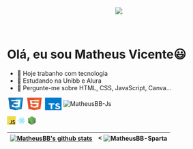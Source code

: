 <img align="right" width="250px" style="margin-top:-20px" src="https://user-images.githubusercontent.com/124930107/219862890-964c2884-2150-446b-9cc0-5618c69fc695.png">

</br>
</br>

<div dsplay="inline-block">
 
 <h1 align="left"> Olá, eu sou Matheus Vicente😃</h1>

- 🔭 Hoje trabanho com tecnologia 
- 🌱 Estudando na Unibb e Alura 
- 💬 Pergunte-me sobre HTML, CSS, JavaScript, Canva...

<img align="center" alt="MatheusBB-CSS" height="30" width="40" src="https://raw.githubusercontent.com/devicons/devicon/master/icons/css3/css3-original.svg"> <img align="center" alt="MatheusBB-HTML" height="30" width="40" src="https://raw.githubusercontent.com/devicons/devicon/master/icons/html5/html5-original.svg"> <img align="center" alt="MatheusBB-Ts" height="30" width="40" src="https://raw.githubusercontent.com/devicons/devicon/master/icons/typescript/typescript-plain.svg">   <img align="center" alt="MatheusBB-Js" height="30" width="40"  src="https://cdn.jsdelivr.net/gh/devicons/devicon/icons/canva/canva-original.svg">




<code><img height="20" alt="javascript" src="https://raw.githubusercontent.com/github/explore/80688e429a7d4ef2fca1e82350fe8e3517d3494d/topics/javascript/javascript.png"></code>
<code><img height="20" alt="react" src="https://raw.githubusercontent.com/github/explore/80688e429a7d4ef2fca1e82350fe8e3517d3494d/topics/react/react.png"></code>
<code><img height="20" alt="nodejs" src="https://raw.githubusercontent.com/github/explore/80688e429a7d4ef2fca1e82350fe8e3517d3494d/topics/nodejs/nodejs.png"></code>    


 
<div>

| <a href="https://github.com/MatheusBB"> <img align="center" src="https://github-readme-stats.vercel.app/api?username=MatheusBB&show_icons=true&include_all_commits=true&theme=buefy&hide_private=true" alt="MatheusBB's github stats" /></a> | < <img align="center" alt="MatheusBB-Sparta" height="30" width="40" src="https://user-images.githubusercontent.com/124930107/221225867-82339816-8b9e-4236-b623-4856197d4d57.png">
 | ------------- | ------------- | 





 
